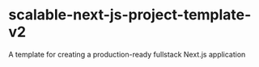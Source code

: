 # scalable-next-js-project-template-v2
A template for creating a production-ready fullstack Next.js application
